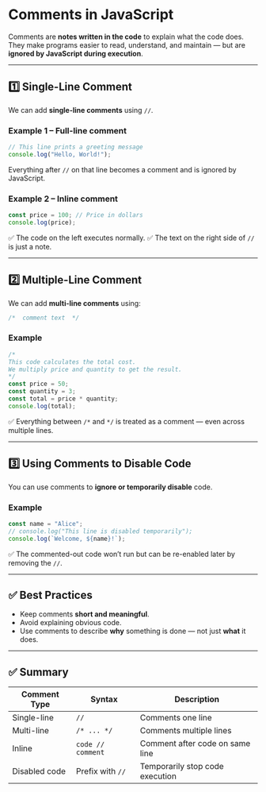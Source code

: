 # Comments in JavaScript

Comments are **notes written in the code** to explain what the code does.
They make programs easier to read, understand, and maintain — but are **ignored by JavaScript during execution**.

---

## 1️⃣ Single-Line Comment

We can add **single-line comments** using `//`.

### Example 1 – Full-line comment

```javascript
// This line prints a greeting message
console.log("Hello, World!");
```

Everything after `//` on that line becomes a comment and is ignored by JavaScript.

### Example 2 – Inline comment

```javascript
const price = 100; // Price in dollars
console.log(price);
```

✅ The code on the left executes normally.
✅ The text on the right side of `//` is just a note.

---

## 2️⃣ Multiple-Line Comment

We can add **multi-line comments** using:

```javascript
/*  comment text  */
```

### Example

```javascript
/* 
This code calculates the total cost.
We multiply price and quantity to get the result.
*/
const price = 50;
const quantity = 3;
const total = price * quantity;
console.log(total);
```

✅ Everything between `/*` and `*/` is treated as a comment — even across multiple lines.

---

## 3️⃣ Using Comments to Disable Code

You can use comments to **ignore or temporarily disable** code.

### Example

```javascript
const name = "Alice";
// console.log("This line is disabled temporarily");
console.log(`Welcome, ${name}!`);
```

✅ The commented-out code won’t run but can be re-enabled later by removing the `//`.

---

## ✅ Best Practices

- Keep comments **short and meaningful**.
- Avoid explaining obvious code.
- Use comments to describe **why** something is done — not just **what** it does.

---

## ✅ Summary

| Comment Type  | Syntax              | Description                     |
| ------------- | ------------------- | ------------------------------- |
| Single-line   | `//`              | Comments one line               |
| Multi-line    | `/* ... */`       | Comments multiple lines         |
| Inline        | `code // comment` | Comment after code on same line |
| Disabled code | Prefix with `//`  | Temporarily stop code execution |
